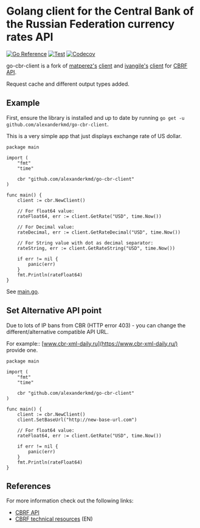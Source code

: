 # Golang client for the Central Bank of the Russian Federation currency rates API

[![Go Reference](https://pkg.go.dev/badge/github.com/alexanderkmd/go-cbr-client.svg)](https://pkg.go.dev/github.com/alexanderkmd/go-cbr-client)
[![Test](https://github.com/alexanderkmd/go-cbr-client/actions/workflows/test.yml/badge.svg)](https://github.com/alexanderkmd/go-cbr-client/actions/workflows/test.yml)
[![Codecov](https://codecov.io/gh/alexanderkmd/go-cbr-client/branch/master/graph/badge.svg?token=46HUJQAM56)](https://codecov.io/gh/alexanderkmd/go-cbr-client)

go-cbr-client is a fork of [matperez's](https://github.com/matperez) [client](https://github.com/matperez/go-cbr-client) and  [ivangile's](https://github.com/ivanglie) [client](https://github.com/ivanglie/go-cbr-client) for [CBRF API](http://www.cbr.ru/development/).

Request cache and different output types added.

## Example

First, ensure the library is installed and up to date by running ```go get -u github.com/alexanderkmd/go-cbr-client```.

This is a very simple app that just displays exchange rate of US dollar.

```golang
package main

import (
    "fmt"
    "time"

    cbr "github.com/alexanderkmd/go-cbr-client"
)

func main() {
    client := cbr.NewClient()
    
    // For float64 value:
    rateFloat64, err := client.GetRate("USD", time.Now())

    // For Decimal value:
    rateDecimal, err := client.GetRateDecimal("USD", time.Now())

    // For String value with dot as decimal separator:
    rateString, err := client.GetRateString("USD", time.Now())

    if err != nil {
        panic(err)
    }
    fmt.Println(rateFloat64)
}
```

See [main.go](./_example/main.go).

## Set Alternative API point

Due to lots of IP bans from CBR (HTTP error 403) - you can change the different/alternative compatible API URL.

For example:: [www.cbr-xml-daily.ru](https://www.cbr-xml-daily.ru/) provide one.

```golang
package main

import (
    "fmt"
    "time"

    cbr "github.com/alexanderkmd/go-cbr-client"
)

func main() {
    client := cbr.NewClient()
    client.SetBaseUrl("http://new-base-url.com")
    
    // For float64 value:
    rateFloat64, err := client.GetRate("USD", time.Now())

    if err != nil {
        panic(err)
    }
    fmt.Println(rateFloat64)
}
```

## References

For more information check out the following links:

* [CBRF API](http://www.cbr.ru/development/SXML/)
* [CBRF technical resources](http://www.cbr.ru/eng/development/) (EN)
